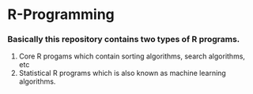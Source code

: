 # R-Programming
### Basically this repository contains two types of R programs. 
1. Core R progams which contain sorting algorithms, search algorithms, etc
2. Statistical R programs which is also known as machine learning algorithms. 
